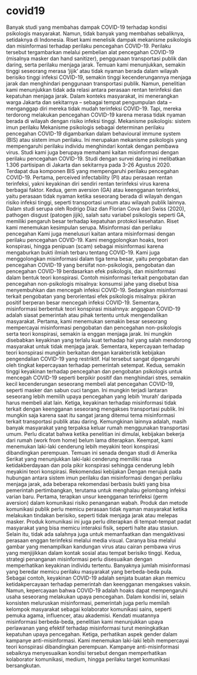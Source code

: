 # covid19
Banyak studi yang membahas dampak COVID-19 terhadap kondisi psikologis masyarakat. Namun, tidak banyak yang membahas sebaliknya, setidaknya di Indonesia. Riset kami menelisik dampak mekanisme psikologis dan misinformasi terhadap perilaku pencegahan COVID-19. Perilaku tersebut tergambarkan melalui pembelian alat pencegahan COVID-19 (misalnya masker dan hand sanitizer), penggunaan transportasi publik dan daring, serta perilaku menjaga jarak. Temuan kami menunjukkan, semakin tinggi seseorang merasa ‘jijik’ atau tidak nyaman berada dalam wilayah berisiko tinggi infeksi COVID-19, semakin tinggi kecenderungannya menjaga jarak dan menghindari penggunaan transportasi publik. Namun, penelitian kami menunjukkan tidak ada relasi antara perasaan rentan terinfeksi dan kepatuhan menjaga jarak. Dalam konteks masyarakat, ini menerangkan warga Jakarta dan sekitarnya – sebagai tempat pengumpulan data – menganggap diri mereka tidak mudah terinfeksi COVID-19. Tapi, mereka terdorong melakukan pencegahan COVID-19 karena merasa tidak nyaman berada di wilayah dengan risiko infeksi tinggi. Mekanisme psikologis: sistem imun perilaku Mekanisme psikologis sebagai determinan perilaku pencegahan COVID-19 digambarkan dalam behavioural immune system (BIS) atau sistem imun perilaku. Ini merupakan mekanisme psikologis yang mempengaruhi perilaku individu menghindari kontak dengan pembawa virus.  Studi kami juga berupaya memahami kaitan misinformasi dengan perilaku pencegahan COVID-19. Studi dengan survei daring ini melibatkan 1.306 partisipan di Jakarta dan sekitarnya pada 3-26 Agustus 2020.  Terdapat dua komponen BIS yang mempengaruhi perilaku pencegahan COVID-19. Pertama, perceived infectability (PI) atau perasaan rentan terinfeksi, yakni keyakinan diri sendiri rentan terinfeksi virus karena berbagai faktor.  Kedua, germ aversion (GA) atau keengganan terinfeksi, yaitu perasaan tidak nyaman ketika seseorang berada di wilayah dengan risiko infeksi tinggi, seperti transportasi umum atau wilayah publik lainnya.  Dalam studi serupa oleh Rodrigo Díaz dan Florian Cova dari Swiss (2020), pathogen disgust (patogen jijik), salah satu variabel psikologis seperti GA, memiliki pengaruh besar terhadap kepatuhan protokol kesehatan. Riset kami menemukan kesimpulan serupa.  Misinformasi dan perilaku pencegahan Kami juga menelusuri kaitan antara misinformasi dengan perilaku pencegahan COVID-19. Kami menggolongkan hoaks, teori konspirasi, hingga penipuan (scam) sebagai misinformasi karena mengaburkan bukti ilmiah terbaru tentang COVID-19.  Kami juga menggolongkan misinformasi dalam tiga tema besar, yaitu pengobatan dan pencegahan COVID-19 yang bersifat non-psikologis, pengobatan dan pencegahan COVID-19 berdasarkan efek psikologis, dan misinformasi dalam bentuk teori konspirasi.  Contoh misinformasi terkait pengobatan dan pencegahan non-psikologis misalnya: konsumsi jahe yang disebut bisa menyembuhkan dan mencegah infeksi COVID-19. Sedangkan misinformasi terkait pengobatan yang berorientasi efek psikologis misalnya: pikiran positif berperan besar mencegah infeksi COVID-19.  Sementara, misinformasi berbentuk teori konspirasi misalnnya: anggapan COVID-19 adalah siasat pemerintah atau pihak tertentu untuk mengendalikan masyarakat.  Pertama, kami menemukan semakin besar seseorang mempercayai misinformasi pengobatan dan pencegahan non-psikologis serta teori konspirasi, semakin ia enggan menjaga jarak. Ini mungkin disebabkan keyakinan yang terlalu kuat terhadap hal yang salah mendorong masyarakat untuk tidak menjaga jarak.  Sementara, kepercayaan terhadap teori konspirasi mungkin berkaitan dengan karakteristik kebijakan pengendalian COVID-19 yang restriktif. Hal tersebut sangat dipengaruhi oleh tingkat kepercayaan terhadap pemerintah setempat.  Kedua, semakin tinggi keyakinan terhadap pencegahan dan pengobatan psikologis untuk mencegah COVID-19 seperti berpikir positif dan menghindari stres, semakin kecil kecenderungan seseorang membeli alat pencegahan COVID-19, seperti masker dan sabun cuci tangan.  Ini mungkin terjadi lantaran seseorang lebih memilih upaya pencegahan yang lebih ‘murah’ daripada harus membeli alat lain. Ketiga, keyakinan terhadap misinformasi tidak terkait dengan keengganan seseorang mengakses transportasi publik. Ini mungkin saja karena saat itu sangat jarang ditemui tema misinformasi terkait transportasi publik atau daring.  Kemungkinan lainnya adalah, masih banyak masyarakat yang terpaksa keluar rumah menggunakan transportasi umum. Perlu dicatat bahwa ketika penelitian ini dimulai, kebijakan bekerja dari rumah (work from home) belum lama diterapkan.  Keempat, kami menemukan laki-laki cenderung lebih meyakini teori konspirasi dibandingkan perempuan. Temuan ini senada dengan studi di Amerika Serikat yang menunjukkan laki-laki cenderung memiliki rasa ketidakberdayaan dan pola pikir konspirasi sehingga cenderung lebih meyakini teori konspirasi.  Rekomendasi kebijakan Dengan merujuk pada hubungan antara sistem imun perilaku dan misinformasi dengan perilaku menjaga jarak, ada beberapa rekomendasi berbasis bukti yang bisa pemerintah pertimbangkan, terutama untuk menghalau gelombang infeksi varian baru.  Pertama, terapkan unsur keengganan terinfeksi (germ aversion) dalam komunikasi risiko penanganan wabah. Produk dan metode komunikasi publik perlu memicu perasaan tidak nyaman masyarakat ketika melakukan tindakan berisiko, seperti tidak menjaga jarak atau melepas masker.  Produk komunikasi ini juga perlu diterapkan di tempat-tempat padat masyarakat yang bisa memicu interaksi fisik, seperti halte atau stasiun. Selain itu, tidak ada salahnya juga untuk memanfaatkan dan mengaktivasi perasaan enggan terinfeksi melalui media visual. Caranya bisa melalui gambar yang menampilkan kandungan virus atau cairan pembawa virus yang menjijikkan dalam kontak sosial atau tempat berisiko tinggi.  Kedua, strategi penanganan misinformasi perlu disesuaikan dengan memperhatikan keyakinan individu tertentu. Banyaknya jumlah misinformasi yang beredar memicu perilaku masyarakat yang berbeda-beda pula. Sebagai contoh, keyakinan COVID-19 adalah senjata buatan akan memicu ketidakpercayaan terhadap pemerintah dan keengganan mengakses vaksin.  Namun, kepercayaan bahwa COVID-19 adalah hoaks dapat mempengaruhi usaha seseorang melakukan upaya pencegahan. Dalam kondisi ini, selain konsisten meluruskan misinformasi, pemerintah juga perlu memilah kelompok masyarakat sebagai kolaborator komunikasi sains, seperti pemuka agama, influencer, atau akademisi.  Kendati muatannya misinformasi berbeda-beda, penelitian kami menunjukkan upaya perlawanan yang efektif terhadap misinformasi turut meningkatkan kepatuhan upaya pencegahan.  Ketiga, perhatikan aspek gender dalam kampanye anti-misinformasi.  Kami menemukan laki-laki lebih mempercayai teori konspirasi dibandingkan perempuan. Kampanye anti-misinformasi sebaiknya menyesuaikan kondisi tersebut dengan memperhatikan kolaborator komunikasi, medium, hingga perilaku target komunikasi bersangkutan.
